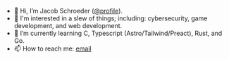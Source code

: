 - 👋 Hi, I’m Jacob Schroeder ([@profile](https://jakeas.com/)).
- 👀 I'm interested in a slew of things; including: cybersecurity, game development, and web development.
- 🌱 I’m currently learning C, Typescript (Astro/Tailwind/Preact), Rust, and Go.
- 📫 How to reach me: [email](mailto:j.alexander.sch@gmail.com)

<!---
jaschr/jaschr is a ✨ special ✨ repository because its `README.md` (this file) appears on your GitHub profile.
You can click the Preview link to take a look at your changes.
--->
